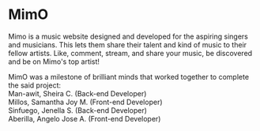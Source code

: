 # MimO
Mimo is a music website designed and developed for the aspiring singers and musicians. This lets them share their talent and kind of music to their fellow artists. Like, comment, stream, and share your music, be discovered and be on Mimo's top artist! 


MimO was a milestone of brilliant minds that worked together to complete the said project: <br>
Man-awit, Sheira C. (Back-end Developer)<br>
Millos, Samantha Joy M. (Front-end Developer)<br>
Sinfuego, Jenella S. (Back-end Developer)<br>
Aberilla, Angelo Jose A. (Front-end Developer)
